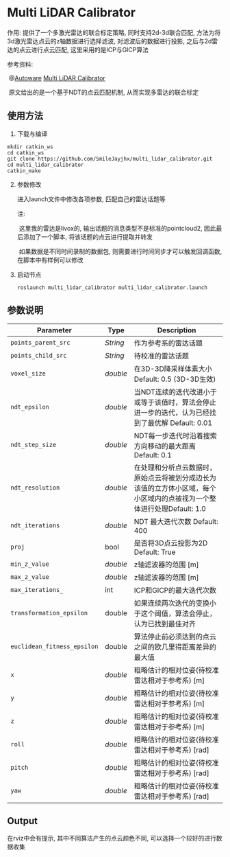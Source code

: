 # Multi LiDAR Calibrator

作用: 提供了一个多激光雷达的联合标定策略, 同时支持2d-3d联合匹配, 方法为将3d激光雷达点云的z轴数据进行选择滤波, 对滤波后的数据进行投影, 之后与2d雷达的点云进行点云匹配, 这里采用的是ICP与GICP算法

参考资料: 

​	@[Autoware](https://github.com/AbangLZU/Autoware) [Multi LiDAR Calibrator](https://github.com/AbangLZU/Autoware/tree/master/ros/src/sensing/fusion/packages/multi_lidar_calibrator)

​	原文给出的是一个基于NDT的点云匹配机制, 从而实现多雷达的联合标定

## 使用方法

1. 下载与编译

```shell
mkdir catkin_ws
cd catkin_ws
git clone https://github.com/SmileJayjhx/multi_lidar_calibrator.git
cd multi_lidar_calibrator
catkin_make
```

2. 参数修改

   进入launch文件中修改各项参数, 匹配自己的雷达话题等

   注:

   ​	这里我的雷达是livox的, 输出话题的消息类型不是标准的pointcloud2, 因此最后添加了一个脚本, 将该话题的点云进行提取并转发

   ​	如果数据是不同时间录制的数据包, 则需要进行时间同步才可以触发回调函数, 在脚本中有样例可以修改

3. 启动节点

   ```shell
   roslaunch multi_lidar_calibrator multi_lidar_calibrator.launch
   ```

## 参数说明

Parameter| Type| Description
----------|-----|--------
`points_parent_src`|*String* |作为参考系的雷达话题
`points_child_src`|*String*|待校准的雷达话题
`voxel_size`|*double*|在3D-3D降采样体素大小 Default: 0.5 (3D-3D生效)
`ndt_epsilon`|*double*|当NDT连续的迭代改进小于或等于该值时，算法会停止进一步的迭代，认为已经找到了最优解 Default: 0.01
`ndt_step_size`|*double*|NDT每一步迭代时沿着搜索方向移动的最大距离 Default: 0.1
`ndt_resolution`|*double*|在处理和分析点云数据时，原始点云将被划分成边长为该值的立方体小区域，每个小区域内的点被视为一个整体进行处理Default: 1.0
`ndt_iterations`|*double*|NDT 最大迭代次数 Default: 400
`proj`|bool|是否将3D点云投影为2D Default: True
`min_z_value`|*double*|z轴滤波器的范围 [m]
`max_z_value`|*double*|z轴滤波器的范围 [m]
`max_iterations_`|int|ICP和GICP的最大迭代次数
`transformation_epsilon`|double|如果连续两次迭代的变换小于这个阈值，算法会停止，认为已找到最佳对齐
`euclidean_fitness_epsilon`|double|算法停止前必须达到的点云之间的欧几里得距离差异的最大值
`x`|*double*|粗略估计的相对位姿(待校准雷达相对于参考系) [m]
`y`|*double*|粗略估计的相对位姿(待校准雷达相对于参考系) [m]
`z`|*double*|粗略估计的相对位姿(待校准雷达相对于参考系) [m]
`roll`|*double*|粗略估计的相对位姿(待校准雷达相对于参考系) [rad]
`pitch`|*double*|粗略估计的相对位姿(待校准雷达相对于参考系) [rad]
`yaw`|*double*|粗略估计的相对位姿(待校准雷达相对于参考系) [rad]

## Output

在rviz中会有提示, 其中不同算法产生的点云颜色不同, 可以选择一个较好的进行数据收集
